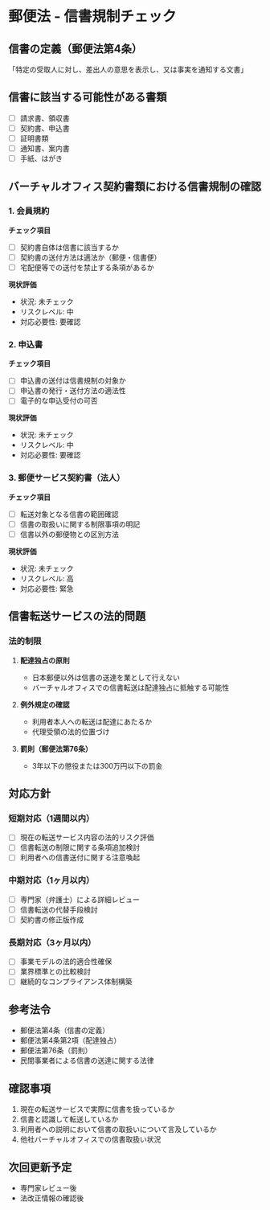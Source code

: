 # 郵便法 - 信書規制チェック

## 信書の定義（郵便法第4条）
「特定の受取人に対し、差出人の意思を表示し、又は事実を通知する文書」

## 信書に該当する可能性がある書類
- [ ] 請求書、領収書
- [ ] 契約書、申込書
- [ ] 証明書類
- [ ] 通知書、案内書
- [ ] 手紙、はがき

## バーチャルオフィス契約書類における信書規制の確認

### 1. 会員規約
**チェック項目**
- [ ] 契約書自体は信書に該当するか
- [ ] 契約書の送付方法は適法か（郵便・信書便）
- [ ] 宅配便等での送付を禁止する条項があるか

**現状評価**
- 状況: 未チェック
- リスクレベル: 中
- 対応必要性: 要確認

### 2. 申込書
**チェック項目**
- [ ] 申込書の送付は信書規制の対象か
- [ ] 申込書の発行・送付方法の適法性
- [ ] 電子的な申込受付の可否

**現状評価**
- 状況: 未チェック
- リスクレベル: 中
- 対応必要性: 要確認

### 3. 郵便サービス契約書（法人）
**チェック項目**
- [ ] 転送対象となる信書の範囲確認
- [ ] 信書の取扱いに関する制限事項の明記
- [ ] 信書以外の郵便物との区別方法

**現状評価**
- 状況: 未チェック
- リスクレベル: 高
- 対応必要性: 緊急

## 信書転送サービスの法的問題

### 法的制限
1. **配達独占の原則**
   - 日本郵便以外は信書の送達を業として行えない
   - バーチャルオフィスでの信書転送は配達独占に抵触する可能性

2. **例外規定の確認**
   - 利用者本人への転送は配達にあたるか
   - 代理受領の法的位置づけ

3. **罰則（郵便法第76条）**
   - 3年以下の懲役または300万円以下の罰金

## 対応方針

### 短期対応（1週間以内）
- [ ] 現在の転送サービス内容の法的リスク評価
- [ ] 信書転送の制限に関する条項追加検討
- [ ] 利用者への信書送付に関する注意喚起

### 中期対応（1ヶ月以内）
- [ ] 専門家（弁護士）による詳細レビュー
- [ ] 信書転送の代替手段検討
- [ ] 契約書の修正版作成

### 長期対応（3ヶ月以内）
- [ ] 事業モデルの法的適合性確保
- [ ] 業界標準との比較検討
- [ ] 継続的なコンプライアンス体制構築

## 参考法令
- 郵便法第4条（信書の定義）
- 郵便法第4条第2項（配達独占）
- 郵便法第76条（罰則）
- 民間事業者による信書の送達に関する法律

## 確認事項
1. 現在の転送サービスで実際に信書を扱っているか
2. 信書と認識して転送しているか
3. 利用者への説明において信書の取扱いについて言及しているか
4. 他社バーチャルオフィスでの信書取扱い状況

## 次回更新予定
- 専門家レビュー後
- 法改正情報の確認後